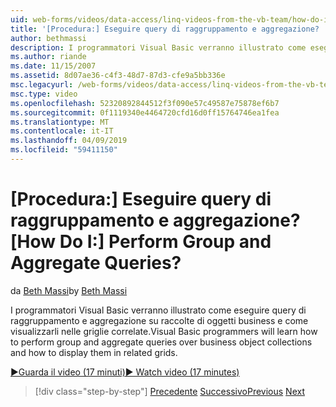 ```yaml
---
uid: web-forms/videos/data-access/linq-videos-from-the-vb-team/how-do-i-perform-group-and-aggregate-queries
title: '[Procedura:] Eseguire query di raggruppamento e aggregazione? | Microsoft Docs'
author: bethmassi
description: I programmatori Visual Basic verranno illustrato come eseguire query di raggruppamento e aggregazione su raccolte di oggetti business e come visualizzarli nelle griglie correlate.
ms.author: riande
ms.date: 11/15/2007
ms.assetid: 8d07ae36-c4f3-48d7-87d3-cfe9a5bb336e
msc.legacyurl: /web-forms/videos/data-access/linq-videos-from-the-vb-team/how-do-i-perform-group-and-aggregate-queries
msc.type: video
ms.openlocfilehash: 52320892844512f3f090e57c49587e75878ef6b7
ms.sourcegitcommit: 0f1119340e4464720cfd16d0ff15764746ea1fea
ms.translationtype: MT
ms.contentlocale: it-IT
ms.lasthandoff: 04/09/2019
ms.locfileid: "59411150"
---
```

# <a name="how-do-i-perform-group-and-aggregate-queries"></a><span data-ttu-id="8e71b-104">[Procedura:] Eseguire query di raggruppamento e aggregazione?</span><span class="sxs-lookup"><span data-stu-id="8e71b-104">[How Do I:] Perform Group and Aggregate Queries?</span></span>

<span data-ttu-id="8e71b-105">da [Beth Massi](https://github.com/bethmassi)</span><span class="sxs-lookup"><span data-stu-id="8e71b-105">by [Beth Massi](https://github.com/bethmassi)</span></span>

<span data-ttu-id="8e71b-106">I programmatori Visual Basic verranno illustrato come eseguire query di raggruppamento e aggregazione su raccolte di oggetti business e come visualizzarli nelle griglie correlate.</span><span class="sxs-lookup"><span data-stu-id="8e71b-106">Visual Basic programmers will learn how to perform group and aggregate queries over business object collections and how to display them in related grids.</span></span>

[<span data-ttu-id="8e71b-107">&#9654;Guarda il video (17 minuti)</span><span class="sxs-lookup"><span data-stu-id="8e71b-107">&#9654; Watch video (17 minutes)</span></span>](https://channel9.msdn.com/Blogs/ASP-NET-Site-Videos/how-do-i-perform-group-and-aggregate-queries)

> [!div class="step-by-step"]
> <span data-ttu-id="8e71b-108">[Precedente](how-do-i-get-started-with-linq.md)
> [Successivo](how-do-i-upgrade-visual-basic-projects-to-enable-linq.md)</span><span class="sxs-lookup"><span data-stu-id="8e71b-108">[Previous](how-do-i-get-started-with-linq.md)
[Next](how-do-i-upgrade-visual-basic-projects-to-enable-linq.md)</span></span>
